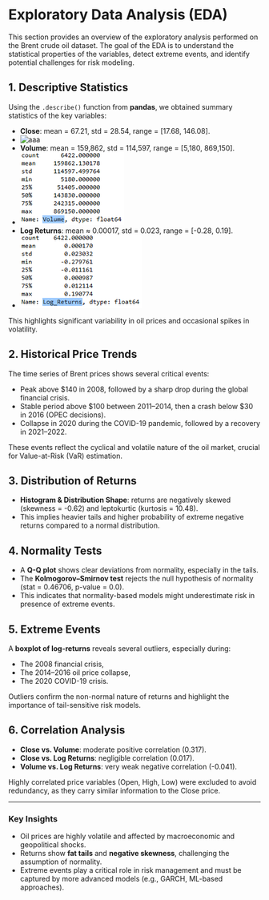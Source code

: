 # Exploratory Data Analysis (EDA)

This section provides an overview of the exploratory analysis performed on the Brent crude oil dataset. The goal of the EDA is to understand the statistical properties of the variables, detect extreme events, and identify potential challenges for risk modeling.

## 1. Descriptive Statistics
Using the `.describe()` function from **pandas**, we obtained summary statistics of the key variables:
- **Close**: mean = 67.21, std = 28.54, range = [17.68, 146.08].
- ![aaa](close_price_stats.png)
- **Volume**: mean = 159,862, std = 114,597, range = [5,180, 869,150].
- ![aaa](volume_exchanged_stats.png)
- **Log Returns**: mean ≈ 0.00017, std = 0.023, range = [-0.28, 0.19].
- ![aaa](log_returns_stats.png)

This highlights significant variability in oil prices and occasional spikes in volatility.

## 2. Historical Price Trends
The time series of Brent prices shows several critical events:
- Peak above $140 in 2008, followed by a sharp drop during the global financial crisis.
- Stable period above $100 between 2011–2014, then a crash below $30 in 2016 (OPEC decisions).
- Collapse in 2020 during the COVID-19 pandemic, followed by a recovery in 2021–2022.

These events reflect the cyclical and volatile nature of the oil market, crucial for Value-at-Risk (VaR) estimation.

## 3. Distribution of Returns
- **Histogram & Distribution Shape**: returns are negatively skewed (skewness = -0.62) and leptokurtic (kurtosis = 10.48).
- This implies heavier tails and higher probability of extreme negative returns compared to a normal distribution.

## 4. Normality Tests
- A **Q-Q plot** shows clear deviations from normality, especially in the tails.  
- The **Kolmogorov–Smirnov test** rejects the null hypothesis of normality (stat = 0.46706, p-value = 0.0).  
- This indicates that normality-based models might underestimate risk in presence of extreme events.

## 5. Extreme Events
A **boxplot of log-returns** reveals several outliers, especially during:
- The 2008 financial crisis,
- The 2014–2016 oil price collapse,
- The 2020 COVID-19 crisis.

Outliers confirm the non-normal nature of returns and highlight the importance of tail-sensitive risk models.

## 6. Correlation Analysis
- **Close vs. Volume**: moderate positive correlation (0.317).
- **Close vs. Log Returns**: negligible correlation (0.017).
- **Volume vs. Log Returns**: very weak negative correlation (-0.041).

Highly correlated price variables (Open, High, Low) were excluded to avoid redundancy, as they carry similar information to the Close price.

---

### Key Insights
- Oil prices are highly volatile and affected by macroeconomic and geopolitical shocks.
- Returns show **fat tails** and **negative skewness**, challenging the assumption of normality.
- Extreme events play a critical role in risk management and must be captured by more advanced models (e.g., GARCH, ML-based approaches).



